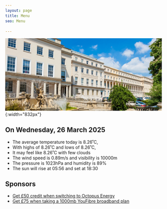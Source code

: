 ```yaml
---
layout: page
title: Menu
seo: Menu

---
```


![Logo](/images/logo.jpg){:width="832px"}


<!-- weather_marker starts -->
## On Wednesday, 26 March 2025

- The average temperature today is 8.26˚C,
- With highs of 8.26˚C and lows of 8.26˚C,
- It may feel like 8.26˚C with few clouds
- The wind speed is 0.89m/s and visibility is 10000m
- The pressure is 1023hPa and humidity is 89%
- The sun will rise at 05:56 and set at 18:30

<!-- weather_marker ends -->


## Sponsors

- [Get £50 credit when switching to Octopus Energy](https://bit.ly/3oD1nnS)
- [Get £75 when taking a 1000mb YouFibre broadband plan](https://aklam.io/91zWhU?)

